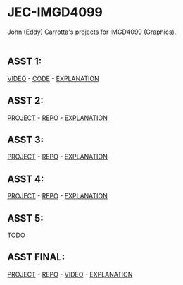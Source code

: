# JEC-IMGD4099
John (Eddy) Carrotta's projects for IMGD4099 (Graphics).
<br><br>

## ASST 1:
[VIDEO](https://youtu.be/KxOxUKM4f4I) - [CODE](https://github.com/DataPointBeing/JEC-IMGD4099/blob/main/A1/code.txt) - [EXPLANATION](https://github.com/DataPointBeing/JEC-IMGD4099/blob/main/A1/writeup.md)

## ASST 2:
[PROJECT](https://datapointbeing.github.io/JEC-IMGD4099-A2/) - [REPO](https://github.com/DataPointBeing/JEC-IMGD4099-A2) - [EXPLANATION](https://github.com/DataPointBeing/JEC-IMGD4099/blob/main/A2/writeup.md)

## ASST 3:
[PROJECT](https://datapointbeing.github.io/JEC-IMGD4099-A3/) - [REPO](https://github.com/DataPointBeing/JEC-IMGD4099-A3) - [EXPLANATION](https://github.com/DataPointBeing/JEC-IMGD4099/blob/main/A3/writeup.md)

## ASST 4:
[PROJECT](https://datapointbeing.github.io/JEC-IMGD4099-A4/) - [REPO](https://github.com/DataPointBeing/JEC-IMGD4099-A4) - [EXPLANATION](https://github.com/DataPointBeing/JEC-IMGD4099/blob/main/A4/writeup.md)

## ASST 5:
TODO

## ASST FINAL:
[PROJECT](https://datapointbeing.github.io/JEC-IMGD4099-FINAL/) - [REPO](https://github.com/DataPointBeing/JEC-IMGD4099-FINAL) - [VIDEO](https://youtu.be/NxJP5E7yvO4) - [EXPLANATION](https://github.com/DataPointBeing/JEC-IMGD4099/blob/main/FINAL/writeup.md)

